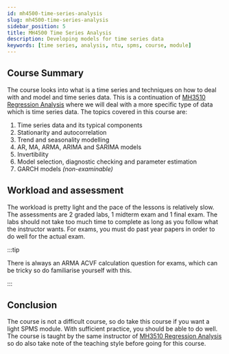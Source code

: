 ```yaml
---
id: mh4500-time-series-analysis
slug: mh4500-time-series-analysis
sidebar_position: 5
title: MH4500 Time Series Analysis
description: Developing models for time series data
keywords: [time series, analysis, ntu, spms, course, module]
---
```


## Course Summary

The course looks into what is a time series and techniques on how to deal with and model and time series data. This is a continuation of [MH3510 Regression Analysis](../MH3510%20Regression%20Analysis.md) where we will deal with a more specific type of data which is time series data. The topics covered in this course are:

1. Time series data and its typical components
2. Stationarity and autocorrelation
3. Trend and seasonality modelling
4. AR, MA, ARMA, ARIMA and SARIMA models
5. Invertibility
6. Model selection, diagnostic checking and parameter estimation
7. GARCH models _(non-examinable)_

## Workload and assessment

The workload is pretty light and the pace of the lessons is relatively slow. The assessments are 2 graded labs, 1 midterm exam and 1 final exam. The labs should not take too much time to complete as long as you follow what the instructor wants. For exams, you must do past year papers in order to do well for the actual exam.

:::tip

There is always an ARMA ACVF calculation question for exams, which can be tricky so do familiarise yourself with this.

:::

## Conclusion

The course is not a difficult course, so do take this course if you want a light SPMS module. With sufficient practice, you should be able to do well. The course is taught by the same instructor of [MH3510 Regression Analysis](../MH3510%20Regression%20Analysis.md) so do also take note of the teaching style before going for this course.
